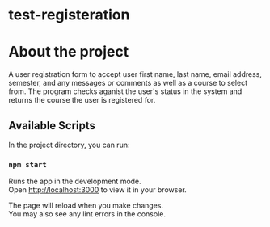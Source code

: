 # test-registeration


# About the project
A user registration form to accept user first name, last name, email address, semester, and any messages or comments as well as a course to select from. The program checks aganist the user's status in the system and returns the course the user is registered for. 

## Available Scripts

In the project directory, you can run:

### `npm start`

Runs the app in the development mode.\
Open [http://localhost:3000](http://localhost:3000) to view it in your browser.

The page will reload when you make changes.\
You may also see any lint errors in the console.
